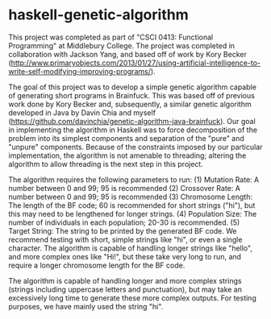 # haskell-genetic-algorithm

This project was completed as part of "CSCI 0413: Functional Programming" at Middlebury College. The project was completed in collaboration with Jackson Yang, and based off of work by Kory Becker (http://www.primaryobjects.com/2013/01/27/using-artificial-intelligence-to-write-self-modifying-improving-programs/).

The goal of this project was to develop a simple genetic algorithm capable of generating short programs in Brainfuck. This was based off of previous work done by Kory Becker and, subsequently, a similar genetic algorithm developed in Java by Davin Chia and myself (https://github.com/davinchia/genetic-algorithm-java-brainfuck). Our goal in implementing the algorithm in Haskell was to force decomposition of the problem into its simplest components and separation of the "pure" and "unpure" components. Because of the constraints imposed by our particular implementation, the algorithm is not amenable to threading; altering the algorithm to allow threading is the next step in this project.

The algorithm requires the following parameters to run:
  (1) Mutation Rate: A number between 0 and 99; 95 is recommended
	(2) Crossover Rate: A number between 0 and 99; 95 is recommended
	(3) Chromosome Length: The length of the BF code; 60 is recommended 
      for short strings ("hi"), but this may need 
      to be lengthened for longer strings.
	(4) Population Size: The number of individuals in each population; 20-30 
      is recommended.
	(5) Target String: The string to be printed by the generated BF code. We 
      recommend testing with short, simple strings like "hi", 
      or even a single character. The algorithm is capable of 
      handling longer strings like "hello", and more complex 
      ones like "Hi!", but these take very long to run, and 
      require a longer chromosome length for the BF code.

The algorithm is capable of handling longer and more complex strings (strings including uppercase letters and punctuation), but may take an excessively long time to generate these more complex outputs. For testing purposes, we have mainly used the string "hi".
